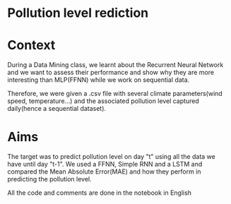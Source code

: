 # Pollution level rediction 


# Context

During a Data Mining class, we learnt about the Recurrent Neural Network and we want to assess their performance and show why they are more interesting than MLP(FFNN) while we work on sequential data.

Therefore, we were given a .csv file with several climate parameters(wind speed, temperature...) and the associated pollution level captured daily(hence a sequential dataset).

# Aims

The target was to predict pollution level on day "t" using all the data we have until day "t-1". We used a FFNN, Simple RNN and a LSTM and compared the Mean Absolute Error(MAE) and how they perform in predicting the pollution level. 

All the code and comments are done in the notebook in English
 
